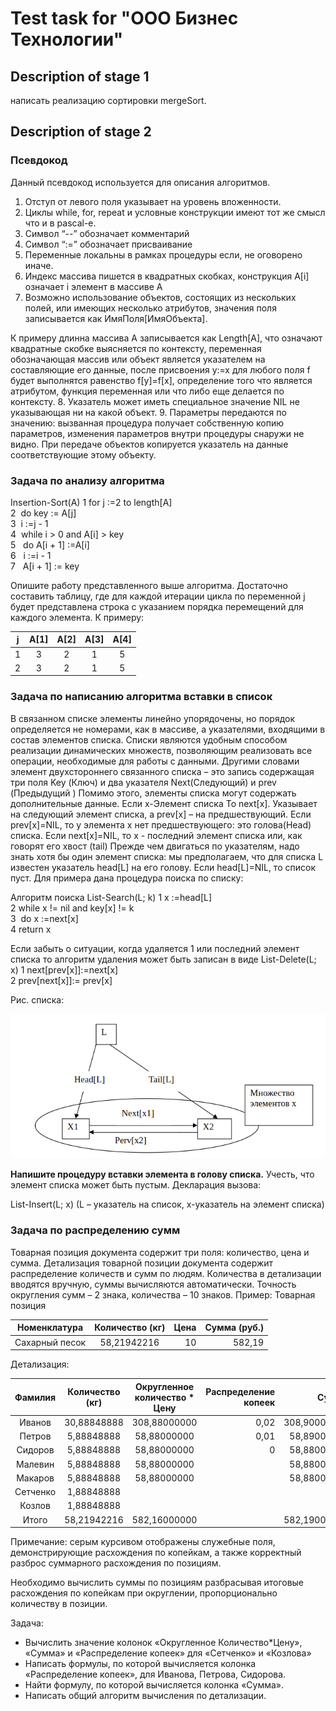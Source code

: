 # Test task for "ООО Бизнес Технологии"

## Description of stage 1

написать реализацию сортировки mergeSort.

## Description of stage 2

### Псевдокод

Данный псевдокод используется для описания алгоритмов.

1. Отступ от левого поля указывает на уровень вложенности.
2. Циклы while, for, repeat и условные конструкции имеют тот же смысл что и в pascal-е.
3. Символ “--” обозначает комментарий
4. Символ “:=” обозначает присваивание
5. Переменные локальны в рамках процедуры если, не оговорено иначе.
6. Индекс массива пишется в квадратных скобках, конструкция A[i] означает i элемент в массиве A
7. Возможно использование объектов, состоящих из нескольких полей, или имеющих несколько атрибутов, значения поля записывается как ИмяПоля[ИмяОбъекта].

К примеру длинна массива A записывается как Length[A], что означают квадратные скобке выясняется по контексту, переменная обозначающая массив или объект является указателем на составляющие его данные, после присвоения y:=x для любого поля f будет выполнятся равенство f[y]=f[x], определение того что является атрибутом, функция переменная или что либо еще делается по контексту. 8. Указатель может иметь специальное значение NIL не указывающая ни на какой объект. 9. Параметры передаются по значению: вызванная процедура получает собственную копию параметров, изменения параметров внутри процедуры снаружи не видно. При передаче объектов копируется указатель на данные соответствующие этому объекту.

### Задача по анализу алгоритма

Insertion-Sort(A)
1 for j :=2 to length[A]<br>
2   &nbsp;do key := A[j]<br>
3   &nbsp;i :=j - 1<br>
4   &nbsp;while i > 0 and A[i] > key<br>
5       &nbsp;&nbsp;do A[i + 1] :=A[i]<br>
6       &nbsp;&nbsp;i :=i - 1<br>
7       &nbsp;&nbsp;A[i + 1] := key<br>

Опишите работу представленного выше алгоритма.
Достаточно составить таблицу, где для каждой итерации цикла по переменной j будет представлена строка с указанием порядка перемещений для каждого элемента. К примеру:

|  j  | A[1] | A[2] | A[3] | A[4] |
| :-: | :--: | :--: | :--: | :--: |
|  1  |  3   |  2   |  1   |  5   |
|  2  |  3   |  2   |  1   |  5   |

### Задача по написанию алгоритма вставки в список

В связанном списке элементы линейно упорядочены, но порядок определяется не номерами, как в массиве, а указателями, входящими в состав элементов списка. Списки являются удобным способом реализации динамических множеств, позволяющим реализовать все операции, необходимые для работы с данными. Другими словами элемент двухстороннего связанного списка – это запись содержащая три поля Key (Ключ) и два указателя Next(Следующий) и prev (Предыдущий ) Помимо этого, элементы списка могут содержать дополнительные данные. Если х-Элемент списка То next[x]. Указывает на следующий элемент списка, а prev[x] – на предшествующий. Если prev[x]=NIL, то у элемента x нет предшествующего: это голова(Head) списка. Если next[x]=NIL, то x - последний элемент списка или, как говорят его хвост (tail)
Прежде чем двигаться по указателям, надо знать хотя бы один элемент списка: мы предполагаем, что для списка L известен указатель head[L] на его голову. Если head[L]=NIL, то список пуст.
Для примера дана процедура поиска по списку:

Алгоритм поиска
List-Search(L; k)
1 x :=head[L]<br>
2 while x != nil and key[x] != k<br>
3   &nbsp;do x :=next[x]<br>
4 return x

Если забыть о ситуации, когда удаляется 1 или последний элемент списка то алгоритм удаления может быть записан в виде
List-Delete(L; x)
1 next[prev[x]]:=next[x]<br>
2 prev[next[x]]:= prev[x]

Рис. списка:

<img src="stage_2/img/1.png"></img>

<b>Напишите процедуру вставки элемента в голову списка.</b>
Учесть, что элемент списка может быть пустым.
Декларация вызова:

List-Insert(L; x)
(L – указатель на список, x-указатель на элемент списка)

### Задача по распределению сумм

Товарная позиция документа содержит три поля: количество, цена и сумма. Детализация товарной позиции документа содержит распределение количеств и сумм по людям. Количества в детализации вводятся вручную, суммы вычисляются автоматически.
Точность округления сумм – 2 знака, количества – 10 знаков.
Пример:
Товарная позиция

|  Номенклатура  | Количество (кг) | Цена | Сумма (руб.) |
| :------------: | :-------------: | ---: | -----------: |
| Сахарный песок |   58,21942216   |   10 |       582,19 |

Детализация:

| Фамилия  | Количество (кг) | Округленное количество \* Цену | Распределение копеек |        Сумма |
| :------: | :-------------: | :----------------------------: | -------------------: | -----------: |
|  Иванов  |   30,88848888   |          308,88000000          |                 0,02 | 308,90000000 |
|  Петров  |   5,88848888    |          58,88000000           |                 0,01 |  58,89000000 |
| Сидоров  |   5,88848888    |          58,88000000           |                    0 |  58,88000000 |
| Малевин  |   5,88848888    |          58,88000000           |                      |  58,88000000 |
| Макаров  |   5,88848888    |          58,88000000           |                      |  58,88000000 |
| Сетченко |   1,88848888    |                                |                      |              |
|  Козлов  |   1,88848888    |                                |                      |              |
|  Итого   |   58,21942216   |          582,16000000          |                      | 582,19000000 |

Примечание: серым курсивом отображены служебные поля, демонстрирующие расхождения по копейкам, а также корректный разброс суммарного расхождения по позициям.

Необходимо вычислить суммы по позициям разбрасывая итоговые расхождения по копейкам при округлении, пропорционально количеству в позиции.

Задача:

- Вычислить значение колонок «Округленное Количество\*Цену», «Сумма» и «Распределение копеек» для «Сетченко» и «Козлова»
- Написать формулы, по которой вычисляется колонка «Распределение копеек», для Иванова, Петрова, Сидорова.
- Найти формулу, по которой вычисляется колонка «Сумма».
- Написать общий алгоритм вычисления по детализации.
